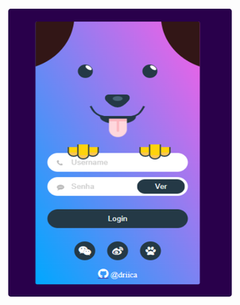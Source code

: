 <p align="center">
  <kbd>
    <img width="450" style="border-radius: 5px" height="580" alt="Demonstração do Projeto" src="telaDog.png">
  </kbd>
</p>
